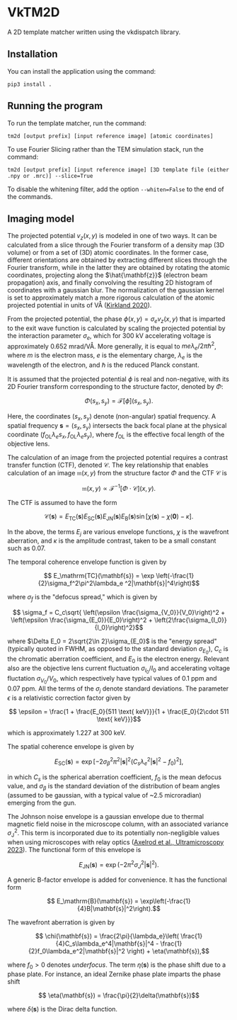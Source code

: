 # VkTM2D
A 2D template matcher written using the vkdispatch library.

## Installation

You can install the application using the command:

```
pip3 install .
```

## Running the program

To run the template matcher, run the command:

```
tm2d [output prefix] [input reference image] [atomic coordinates]
```

To use Fourier Slicing rather than the TEM simulation stack, run the command:

```
tm2d [output prefix] [input reference image] [3D template file (either .npy or .mrc)] --slice=True
```

To disable the whitening filter, add the option `--whiten=False` to the end of the commands.

## Imaging model

The projected potential $v_z(x,y)$ is modeled in one of two ways. It can be calculated from a slice through the Fourier transform of a density map (3D volume) or from a set of (3D) atomic coordinates. In the former case, different orientations are obtained by extracting different slices through the Fourier transform, while in the latter they are obtained by rotating the atomic coordinates, projecting along the $\hat{\mathbf{z}}$ (electron beam propagation) axis, and finally convolving the resulting 2D histogram of coordinates with a gaussian blur. The normalization of the gaussian kernel is set to approximately match a more rigorous calculation of the atomic projected potential in units of VÅ ([Kirkland 2020](https://doi.org/10.1007/978-3-030-33260-0)).

From the projected potential, the phase $\phi(x,y)=\sigma_ev_z(x,y)$ that is imparted to the exit wave function is calculated by scaling the projected potential by the interaction parameter $\sigma_e$, which for 300 kV accelerating voltage is approximately 0.652 mrad/VÅ. More generally, it is equal to $me\lambda_e/2\pi\hbar^2$, where $m$ is the electron mass, $e$ is the elementary charge, $\lambda_e$ is the wavelength of the electron, and $\hbar$ is the reduced Planck constant.

It is assumed that the projected potential $\phi$ is real and non-negative, with its 2D Fourier transform corresponding to the structure factor, denoted by $\Phi$:
```math
    \Phi(s_x, s_y) = \mathcal{F}[\phi](s_x, s_y).
```
Here, the coordinates $(s_x, s_y)$ denote (non-angular) spatial frequency. A spatial frequency $\mathbf{s}=(s_x,s_y)$ intersects the back focal plane at the physical coordinate $(f_\mathrm{OL}\lambda_e s_x, f_\mathrm{OL}\lambda_e s_y)$, where $f_\mathrm{OL}$ is the effective focal length of the objective lens.

The calculation of an image from the projected potential requires a contrast transfer function (CTF), denoted $\mathcal{C}$. The key relationship that enables calculation of an image $\mathfrak{m}(x, y)$ from the structure factor $\Phi$ and the CTF $\mathcal{C}$ is
```math
    \mathfrak{m}(x, y) \propto \mathcal{F}^{-1} [\Phi \cdot \mathcal{C}](x, y).
```
The CTF is assumed to have the form
```math
    \mathcal{C}(\mathbf{s}) = E_\mathrm{TC}(\mathbf{s}) E_\mathrm{SC}(\mathbf{s}) E_\mathrm{JN}(\mathbf{s}) E_\mathrm{B}(\mathbf{s}) \sin[\chi(\mathbf{s}) - \chi(\mathbf{0}) - \kappa].
```
In the above, the terms $E_j$ are various envelope functions, $\chi$ is the wavefront aberration, and $\kappa$ is the amplitude contrast, taken to be a small constant such as 0.07.

The temporal coherence envelope function is given by
```math
    E_\mathrm{TC}(\mathbf{s}) = \exp \left(-\frac{1}{2}\sigma_f^2\pi^2\lambda_e ^2|\mathbf{s}|^4\right)
```
where $\sigma_f$ is the "defocus spread," which is given by
```math
    \sigma_f = C_c\sqrt{ \left(\epsilon \frac{\sigma_{V_0}}{V_0}\right)^2 +  \left(\epsilon \frac{\sigma_{E_0}}{E_0}\right)^2 + \left(2\frac{\sigma_{I_0}}{I_0}\right)^2}
```
where $\Delta E_0 = 2\sqrt{2\ln 2}\sigma_{E_0}$ is the "energy spread" (typically quoted in FWHM, as opposed to the standard deviation $\sigma_{E_0}$), $C_c$ is the chromatic aberration coefficient, and $E_0$ is the electron energy. Relevant also are the objective lens current fluctuation $\sigma_{I_0}/I_0$ and accelerating voltage fluctation $\sigma_{V_0}/V_0$, which respectively have typical values of 0.1 ppm and 0.07 ppm. All the terms of the $\sigma_j$ denote standard deviations. The parameter $\epsilon$ is a relativistic correction factor given by
```math
    \epsilon = \frac{1 + \frac{E_0}{511 \text{ keV}}}{1 + \frac{E_0}{2\cdot 511 \text{ keV}}}
```
which is approximately 1.227 at 300 keV.

The spatial coherence envelope is given by
```math
    E_\mathrm{SC}(\mathbf{s}) = \exp\left[-2\sigma_\beta^2\pi^2|\mathbf{s}|^2\left( C_s\lambda_e ^2|\mathbf{s}|^2 - f_0 \right)^2 \right],
```
in which $C_s$ is the spherical aberration coefficient, $f_0$ is the mean defocus value, and $\sigma_\beta$ is the standard deviation of the distribution of beam angles (assumed to be gaussian, with a typical value of ~2.5 microradian) emerging from the gun.

The Johnson noise envelope is a gaussian envelope due to thermal magnetic field noise in the microscope column, with an associated variance $\sigma_\mathrm{J}^2$. This term is incorporated due to its potentially non-negligible values when using microscopes with relay optics ([Axelrod et al., Ultramicroscopy 2023](https://doi.org/10.1016/j.ultramic.2023.113730)). The functional form of this envelope is
```math
    E_\mathrm{JN}(\mathbf{s}) = \exp \left( -2\pi^2\sigma_J^2 |\mathbf{s}|^2 \right).
```

A generic B-factor envelope is added for convenience. It has the functional form
```math
    E_\mathrm{B}(\mathbf{s}) = \exp\left(-\frac{1}{4}B|\mathbf{s}|^2\right).
```

The wavefront aberration is given by
```math
    \chi(\mathbf{s}) = \frac{2\pi}{\lambda_e}\left( \frac{1}{4}C_s\lambda_e^4|\mathbf{s}|^4 - \frac{1}{2}f_0\lambda_e^2|\mathbf{s}|^2 \right) + \eta(\mathbf{s}),
```
where $f_0>0$ denotes _underfocus_. The term $\eta(\mathbf{s})$ is the phase shift due to a phase plate. For instance, an ideal Zernike phase plate imparts the phase shift
```math
    \eta(\mathbf{s}) = \frac{\pi}{2}\delta(\mathbf{s})
```
where $\delta(\mathbf{s})$ is the Dirac delta function.
